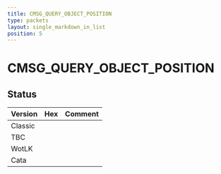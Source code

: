 ```yaml
---
title: CMSG_QUERY_OBJECT_POSITION
type: packets
layout: single_markdown_in_list
position: 5
---
```


# CMSG_QUERY_OBJECT_POSITION

## Status

Version | Hex | Comment
---------- | ---------- | ---------- 
Classic |  |  
TBC |  |  
WotLK |  |  
Cata |  |  
